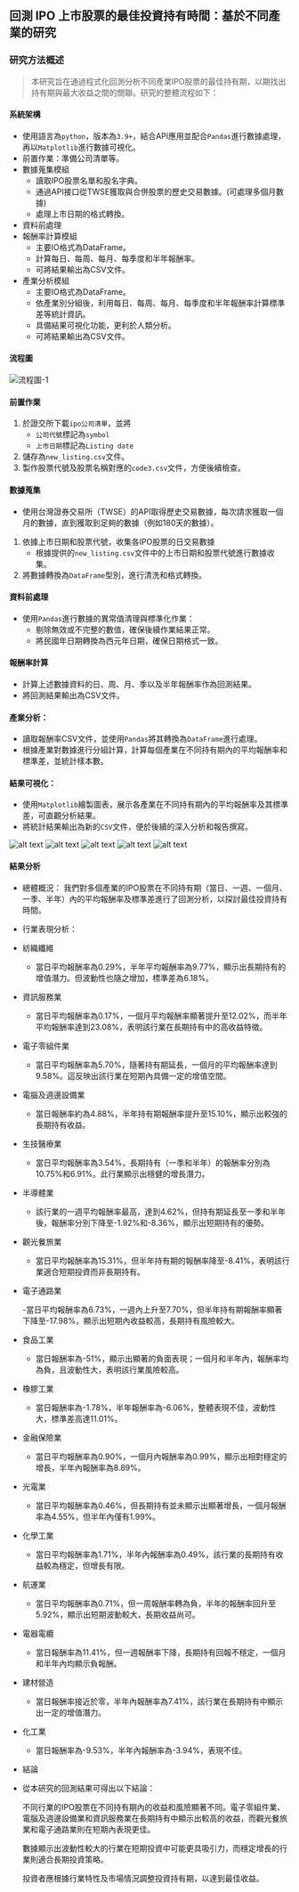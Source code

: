 ## 回測 IPO 上市股票的最佳投資持有時間：基於不同產業的研究 

### 研究方法概述 

> 本研究旨在通過程式化回測分析不同產業IPO股票的最佳持有期，以期找出持有期與最大收益之間的關聯。研究的整體流程如下： 

#### 系統架構 
- 使用語言為`python`，版本為`3.9+`，結合API應用並配合`Pandas`進行數據處理，再以`Matplotlib`進行數據可視化。
- 前置作業：準備公司清單等。
- 數據蒐集模組
  - 讀取IPO股票名單和股名字典。
  - 通過API接口從TWSE獲取與合併股票的歷史交易數據。(可處理多個月數據)
  - 處理上市日期的格式轉換。
- 資料前處理
- 報酬率計算模組
  - 主要IO格式為DataFrame。
  - 計算每日、每周、每月、每季度和半年報酬率。
  - 可將結果輸出為CSV文件。
- 產業分析模組
  - 主要IO格式為DataFrame。
  - 依產業別分組後，利用每日、每周、每月、每季度和半年報酬率計算標準差等統計資訊。
  - 具備結果可視化功能，更利於人類分析。
  - 可將結果輸出為CSV文件。

<div style="page-break-after: always;"></div>

#### 流程圖

![流程圖-1](https://github.com/user-attachments/assets/754779c6-fc83-469c-a3a1-458f0eb37e2d)



#### 前置作業

1. 於證交所下載`ipo公司清單`，並將
   - `公司代號`標記為`symbol`
   - `上市日期`標記為`Listing date`
2. 儲存為`new_listing.csv`文件。
3. 製作股票代號及股票名稱對應的`code3.csv`文件，方便後續檢查。 

#### 數據蒐集

- 使用台灣證券交易所（TWSE）的API取得歷史交易數據，每次請求獲取一個月的數據，直到獲取到足夠的數據（例如180天的數據）。
1. 依據上市日期和股票代號，收集各IPO股票的日交易數據
   - 根據提供的`new_listing.csv`文件中的上市日期和股票代號進行數據收集。 
2. 將數據轉換為`DataFrame`型別，進行清洗和格式轉換。 

#### 資料前處理 
- 使用`Pandas`進行數據的異常值清理與標準化作業： 
  - 剔除無效或不完整的數值，確保後續作業結果正常。
  - 將民國年日期轉換為西元年日期，確保日期格式一致。

#### 報酬率計算
  - 計算上述數據資料的日、周、月、季以及半年報酬率作為回測結果。
  - 將回測結果輸出為CSV文件。 

#### 產業分析：
  - 讀取報酬率CSV文件，並使用`Pandas`將其轉換為`DataFrame`進行處理。
  - 根據產業對數據進行分組計算，計算每個產業在不同持有期內的平均報酬率和標準差，並統計樣本數。

#### 結果可視化： 

   - 使用`Matplotlib`繪製圖表，展示各產業在不同持有期內的平均報酬率及其標準差，可直觀分析結果。
   - 將統計結果輸出為新的`CSV`文件，便於後續的深入分析和報告撰寫。 

![alt text](<a day_mean_std_sorted-1.png>)
![alt text](<a week_mean_std_sorted-1.png>)
![alt text](<a month_mean_std_sorted-2.png>)
![alt text](<one season_mean_std_sorted-1.png>)
![alt text](<half a year_mean_std_sorted-1.png>)

#### 結果分析
- 總體概況： 我們對多個產業的IPO股票在不同持有期（當日、一週、一個月、一季、半年）內的平均報酬率及標準差進行了回測分析，以探討最佳投資持有時間。

- 行業表現分析：

- 紡織纖維

  - 當日平均報酬率為0.29%，半年平均報酬率為9.77%，顯示出長期持有的增值潛力。但波動性也隨之增加，標準差為6.18%。

- 資訊服務業

  - 當日平均報酬率為0.17%，一個月平均報酬率顯著提升至12.02%，而半年平均報酬率達到23.08%，表明該行業在長期持有中的高收益特徵。

- 電子零組件業

  - 當日平均報酬率為5.70%，隨著持有期延長，一個月的平均報酬率達到9.58%。這反映出該行業在短期內具備一定的增值空間。

- 電腦及週邊設備業

  - 當日報酬率約為4.88%，半年持有期報酬率提升至15.10%，顯示出較強的長期持有收益。

- 生技醫療業

  - 當日平均報酬率為3.54%，長期持有（一季和半年）的報酬率分別為10.75%和6.91%。此行業顯示出穩健的增長潛力。

- 半導體業

  - 該行業的一週平均報酬率最高，達到4.62%，但持有期延長至一季和半年後，報酬率分別下降至-1.92%和-8.36%，顯示出短期持有的優勢。

- 觀光餐旅業

  - 當日平均報酬率為15.31%，但半年持有期的報酬率降至-8.41%，表明該行業適合短期投資而非長期持有。

- 電子通路業

  -當日平均報酬率為6.73%，一週內上升至7.70%，但半年持有期報酬率顯著下降至-17.98%，顯示出短期內收益較高，長期持有風險較大。

- 食品工業

  - 當日報酬率為-51%，顯示出顯著的負面表現；一個月和半年內，報酬率均為負，且波動性大，表明該行業風險較高。

- 橡膠工業

  - 當日報酬率為-1.78%，半年報酬率為-6.06%，整體表現不佳，波動性大，標準差高達11.01%。

- 金融保險業

  - 當日平均報酬率為0.90%，一個月內報酬率為0.99%，顯示出相對穩定的增長，半年內報酬率為8.89%。

- 光電業

  - 當日平均報酬率為0.46%，但長期持有並未顯示出顯著增長，一個月報酬率為4.55%，但半年內僅有1.99%。

- 化學工業

  - 當日平均報酬率為1.71%，半年內報酬率為0.49%，該行業的長期持有收益較為穩定，但增長有限。

- 航運業

  - 當日平均報酬率為0.71%，但一周報酬率轉為負，半年的報酬率回升至5.92%，顯示出短期波動較大，長期收益尚可。

- 電器電纜

  - 當日報酬率為11.41%，但一週報酬率下降，長期持有回報不穩定，一個月和半年內均顯示負報酬。

- 建材營造

  - 當日報酬率接近於零，半年內報酬率為7.41%，該行業在長期持有中顯示出一定的增值潛力。

- 化工業

  - 當日報酬率為-9.53%，半年內報酬率為-3.94%，表現不佳。

- 結論
 - 從本研究的回測結果可得出以下結論：

   不同行業的IPO股票在不同持有期內的收益和風險顯著不同。電子零組件業、電腦及週邊設備業和資訊服務業在長期持有中顯示出較高的收益，而觀光餐旅業和電子通路業則在短期內表現更佳。

   數據顯示出波動性較大的行業在短期投資中可能更具吸引力，而穩定增長的行業則適合長期投資策略。

   投資者應根據行業特性及市場情況調整投資持有期，以達到最佳收益。
